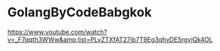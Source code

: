 # GolangByCodeBabgkok
https://www.youtube.com/watch?v=_F7qqth3WWw&amp;list=PLyZTXfAT27ib7T9Eg3qhvDE5rgvjQk4OL
